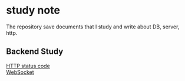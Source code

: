 study note
==========
The repository save documents that I study and write about DB, server, http.
  
## Backend Study
[HTTP status code](https://github.com/huewilliams/study-note/blob/master/Backend%20Study/HTTP_status_code.md)  
[WebSocket](https://github.com/huewilliams/study-note/blob/master/webSocket.md)
